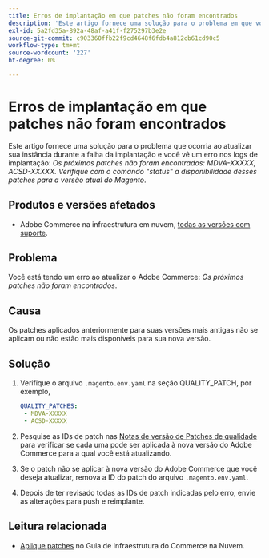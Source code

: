 ```yaml
---
title: Erros de implantação em que patches não foram encontrados
description: 'Este artigo fornece uma solução para o problema em que você vê um erro *Próximos patches não foram encontrados: MDVA-XXXXX, ACSD-XXXXX. Verifique com o comando ''status'' a disponibilidade desses patches para a versão atual do Magento*.'
exl-id: 5a2fd35a-892a-48af-a41f-f275297b3e2e
source-git-commit: c903360ffb22f9cd4648f6fdb4a812cb61cd90c5
workflow-type: tm+mt
source-wordcount: '227'
ht-degree: 0%

---
```


# Erros de implantação em que patches não foram encontrados

Este artigo fornece uma solução para o problema que ocorria ao atualizar sua instância durante a falha da implantação e você vê um erro nos logs de implantação: *Os próximos patches não foram encontrados: MDVA-XXXXX, ACSD-XXXXX. Verifique com o comando &quot;status&quot; a disponibilidade desses patches para a versão atual do Magento*.

## Produtos e versões afetados

* Adobe Commerce na infraestrutura em nuvem, [todas as versões com suporte](https://magento.com/sites/default/files/magento-software-lifecycle-policy.pdf).


## Problema

Você está tendo um erro ao atualizar o Adobe Commerce: *Os próximos patches não foram encontrados*.

## Causa

Os patches aplicados anteriormente para suas versões mais antigas não se aplicam ou não estão mais disponíveis para sua nova versão.

## Solução

1. Verifique o arquivo `.magento.env.yaml` na seção QUALITY_PATCH, por exemplo,

   ```yaml
   QUALITY_PATCHES:
    - MDVA-XXXXX
    - ACSD-XXXXX
   ```

1. Pesquise as IDs de patch nas [Notas de versão de Patches de qualidade](/docs/commerce-operations/tools/quality-patches-tool/release-notes.html) para verificar se cada uma pode ser aplicada à nova versão do Adobe Commerce para a qual você está atualizando.
1. Se o patch não se aplicar à nova versão do Adobe Commerce que você deseja atualizar, remova a ID do patch do arquivo `.magento.env.yaml`.
1. Depois de ter revisado todas as IDs de patch indicadas pelo erro, envie as alterações para push e reimplante.

## Leitura relacionada

* [Aplique patches](/docs/commerce-cloud-service/user-guide/develop/upgrade/apply-patches.html?lang=en#apply-a-patch-in-a-local-environment) no Guia de Infraestrutura do Commerce na Nuvem.
